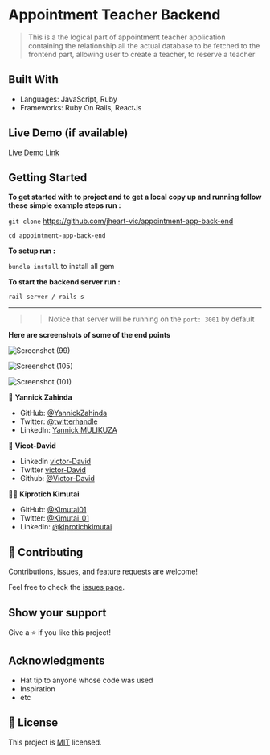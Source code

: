 [](https://img.shields.io/badge/Teacher-Backend-bluegreen)
# Appointment Teacher Backend

> This is a the logical part of appointment teacher application containing the relationship all the actual database to be fetched to the frontend part, allowing user to create a teacher, to reserve a teacher


## Built With

- Languages: JavaScript, Ruby
- Frameworks: Ruby On Rails, ReactJs

## Live Demo (if available)

[Live Demo Link](https://livedemo.com)


## Getting Started

**To get started with to project and to get a local copy up and running follow these simple example steps run :**

```git clone``` https://github.com/jheart-vic/appointment-app-back-end 


```cd appointment-app-back-end```

**To setup run :**

```bundle install``` to install all gem

**To start the backend server run :**

```rail server / rails s```
***

>>Notice that server will be running on the ``port: 3001`` by default


**Here are screenshots of some of the end points**

![Screenshot (99)](https://user-images.githubusercontent.com/67344757/199921304-8706d5d9-9f3b-4305-b84f-13837c2140f7.png)



![Screenshot (105)](https://user-images.githubusercontent.com/67344757/199921428-c2817e28-493e-46a9-a978-9fe204bb3a56.png)

![Screenshot (101)](https://user-images.githubusercontent.com/67344757/199921494-bda4fc67-57cf-49c4-8725-b9372d1bf7dc.png)


👤 **Yannick Zahinda**

- GitHub: [@YannickZahinda](https://github.com/YannickZahinda/)
- Twitter: [@twitterhandle](https://twitter.com/twitterhandle)
- LinkedIn: [Yannick MULIKUZA](https://www.linkedin.com/in/yannickmulikuza/)

👤 **Vicot-David**

- Linkedin [victor-David](linkedin.com/in/victor-chiemerie-302a97230)
- Twitter [victor-David](https://twitter.com/Vickychicto)
- Github: [@Victor-David](https://github.com/jheart-vic)

👤👤 **Kiprotich Kimutai**

- GitHub: [@Kimutai01](https://github.com/Kimutai01)
- Twitter: [@Kimutai_01](https://twitter.com/Kimutai_01?s=09)
- LinkedIn: [@kiprotichkimutai](https://www.linkedin.com/m/in/kimutai-kiprotich-1b5045216)

## 🤝 Contributing

Contributions, issues, and feature requests are welcome!

Feel free to check the [issues page](../../issues/).

## Show your support

Give a ⭐️ if you like this project!

## Acknowledgments

- Hat tip to anyone whose code was used
- Inspiration
- etc

## 📝 License

This project is [MIT](./MIT) licensed.
